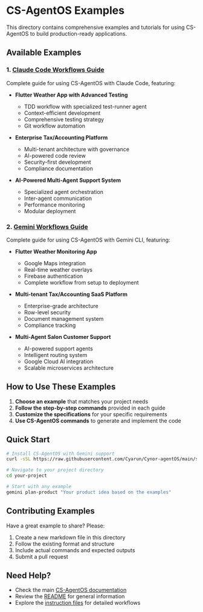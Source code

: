 # CS-AgentOS Examples

This directory contains comprehensive examples and tutorials for using CS-AgentOS to build production-ready applications.

## Available Examples

### 1. [Claude Code Workflows Guide](CLAUDE-CODE-WORKFLOWS.md)
Complete guide for using CS-AgentOS with Claude Code, featuring:

- **Flutter Weather App with Advanced Testing**
  - TDD workflow with specialized test-runner agent
  - Context-efficient development
  - Comprehensive testing strategy
  - Git workflow automation

- **Enterprise Tax/Accounting Platform**
  - Multi-tenant architecture with governance
  - AI-powered code review
  - Security-first development
  - Compliance documentation

- **AI-Powered Multi-Agent Support System**
  - Specialized agent orchestration
  - Inter-agent communication
  - Performance monitoring
  - Modular deployment

### 2. [Gemini Workflows Guide](GEMINI-WORKFLOWS.md)
Complete guide for using CS-AgentOS with Gemini CLI, featuring:

- **Flutter Weather Monitoring App**
  - Google Maps integration
  - Real-time weather overlays
  - Firebase authentication
  - Complete workflow from setup to deployment

- **Multi-tenant Tax/Accounting SaaS Platform**
  - Enterprise-grade architecture
  - Row-level security
  - Document management system
  - Compliance tracking

- **Multi-Agent Salon Customer Support**
  - AI-powered support agents
  - Intelligent routing system
  - Google Cloud AI integration
  - Scalable microservices architecture

## How to Use These Examples

1. **Choose an example** that matches your project needs
2. **Follow the step-by-step commands** provided in each guide
3. **Customize the specifications** for your specific requirements
4. **Use CS-AgentOS commands** to generate and implement the code

## Quick Start

```bash
# Install CS-AgentOS with Gemini support
curl -sSL https://raw.githubusercontent.com/Cyarun/Cynor-agentOS/main/setup-gemini-cli.sh | bash

# Navigate to your project directory
cd your-project

# Start with any example
gemini plan-product "Your product idea based on the examples"
```

## Contributing Examples

Have a great example to share? Please:
1. Create a new markdown file in this directory
2. Follow the existing format and structure
3. Include actual commands and expected outputs
4. Submit a pull request

## Need Help?

- Check the main [CS-AgentOS documentation](https://cynorsense.com/CS-AgentOS)
- Review the [README](../README.md) for general information
- Explore the [instruction files](../instructions/) for detailed workflows